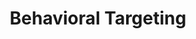 ---
ee_id: '4180'
site: '1'
type: '2'
url: 2014-128-behavioral-targeting
title: Behavioral Targeting
year: '2014'
display_year: '2014'
medium: Search engine optimized institutional press release
dims: ''
pitch: "​Seo’d press release for the “Darknet” show at Kunst Halle Sankt Gallen :-)"
ps: ''
live_url: https://conifer.rhizome.org/cory_arcangel/behaviour-targeting/20190107022956/http://www.kunsthallesanktgallen.ch/en/exhibition/the-darknet-in-zusammenarbeit-mit-mediengruppe-bitnik-c280fb8c.html
related: ''
youtube: ''
related_code: ''
imgs: behavorial-targeting-2014-128-detail-3-database-ih.jpg,behavorial-targeting-2014-128-detail-2-database-ih.jpg,behavorial-targeting-2014-128-detail-1-database-ih.jpg,behavorial-targeting-2014-128-detail-4-database-ih.jpg,behavorial-targeting-2014-128-detail-5-database-ih.jpg
subheading: ''
download: ''
add_credit: ''
commission: ''
layout: things-i-made
---